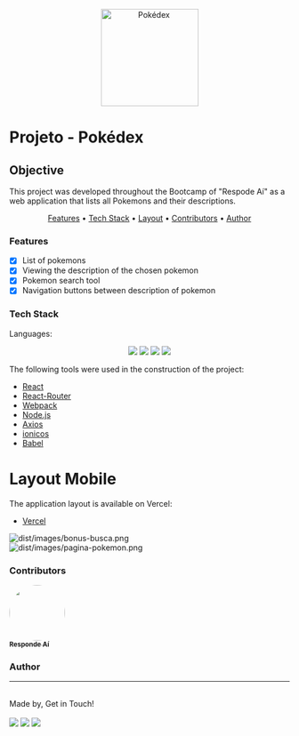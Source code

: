 <p align="center">
  <img src="dist/images/logo.png" width="175" alt="Pokédex" />
</p>

# Projeto - Pokédex

## Objective
<p>
   This project was developed throughout the Bootcamp of "Respode Aí" as a web application that lists all Pokemons and their descriptions.
</p>

<p align="center">
    <a href="#features">Features</a> • 
    <a href="#tech">Tech Stack</a> •
    <a href="#layout">Layout</a> • 
    <a href="#contributors">Contributors</a> • 
    <a href="#author">Author</a>
</p>

### Features
- [x] List of pokemons<br>
- [x] Viewing the description of the chosen pokemon<br>
- [x] Pokemon search tool<br>
- [x] Navigation buttons between description of pokemon

### Tech Stack
Languages:<br>
<p align="center">
    <img src="https://img.shields.io/badge/html5%20-%23E34F26.svg?&style=for-the-badge&logo=html5&logoColor=white"/>
    <img src="https://img.shields.io/badge/css3%20-%231572B6.svg?&style=for-the-badge&logo=css3&logoColor=white"/>
    <img src="https://img.shields.io/badge/javascript%20-%23323330.svg?&style=for-the-badge&logo=javascript&logoColor=%23F7DF1E"/>
    <img src="https://img.shields.io/badge/react%20-%23323330.svg?&style=for-the-badge&logo=react&logoColor=%23F7DF1E"/>
</p>

The following tools were used in the construction of the project:

- [React](https://pt-br.reactjs.org/)<br>
- [React-Router](https://reactrouter.com/)<br>
- [Webpack](https://webpack.js.org/)<br>
- [Node.js](https://nodejs.org/en/)<br>
- [Axios](https://github.com/axios/axios)<br>
- [ionicos](https://ionicons.com/)<br>
- [Babel](https://babeljs.io/)<br>

# Layout Mobile

The application layout is available on Vercel:

- [Vercel](https://thaliadettenborn-pokedex-jh61irit7.vercel.app/)

![dist/images/bonus-busca.png](dist/images/bonus-busca.png)<br>
![dist/images/pagina-pokemon.png](dist/images/pagina-pokemon.png)

### Contributors
<a href="https://www.respondeai.com.br/">
<img style="border-radius: 50%;" src="https://avatars3.githubusercontent.com/u/69740567?s=60&v=4" width="100px;"/>
<br>
<sub><b>Responde Aí</b></sub>
</a>


### Author
---

<br>
Made by, Get in Touch!<br><br>
<a href="https://www.linkedin.com/in/gabriel-piazza//"><img src="https://img.shields.io/badge/linkedin-%230077B5.svg?&style=for-the-badge&logo=linkedin&logoColor=white"/></a> 
<a href="mailto:pedro.piazza99@gmail.com"><img src="https://img.shields.io/badge/gmail-D14836?&style=for-the-badge&logo=gmail&logoColor=white"/></a>
<a href="https://github.com/gpbPiazza"><img src="https://img.shields.io/badge/github-%23100000.svg?&style=for-the-badge&logo=github&logoColor=white" /></a>
